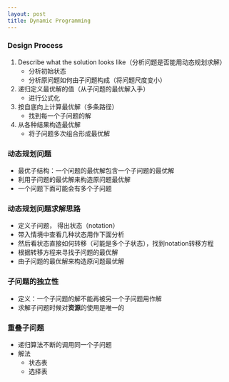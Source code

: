 ```yaml
---
layout: post
title: Dynamic Programming
---
```

### Design Process
1. Describe what the solution looks like（分析问题是否能用动态规划求解）
	* 分析初始状态
	* 分析原问题如何由子问题构成（将问题尺度变小）
2. 递归定义最优解的值（从子问题的最优解入手）
	* 进行公式化
3. 按自底向上计算最优解（多条路径）
	* 找到每一个子问题的解
4. 从各种结果构造最优解
	* 将子问题多次组合形成最优解
  
### 动态规划问题
* 最优子结构：一个问题的最优解包含一个子问题的最优解
* 利用子问题的最优解来构造原问题最优解
* 一个问题下面可能会有多个子问题


### 动态规划问题求解思路
* 定义子问题， 得出状态（notation）
* 带入情境中查看几种状态用作下面分析
* 然后看状态直接如何转移（可能是多个子状态），找到notation转移方程
* 根据转移方程来寻找子问题的最优解
* 由子问题的最优解来构造原问题最优解

### 子问题的独立性
* 定义：一个子问题的解不能再被另一个子问题用作解
* 求解子问题时候对**资源**的使用是唯一的


### 重叠子问题
* 递归算法不断的调用同一个子问题
* 解法
	* 状态表
	* 选择表
